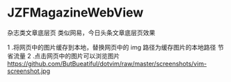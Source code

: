 # JZFMagazineWebView
杂志类文章底层页 类似网易，今日头条文章底层页效果

1 .将网页中的图片缓存到本地，替换网页中的 img 路径为缓存图片的本地路径 节省流量
2 .点击网页中的图片可以浏览图片 
https://github.com/ButBueatiful/dotvim/raw/master/screenshots/vim-screenshot.jpg
